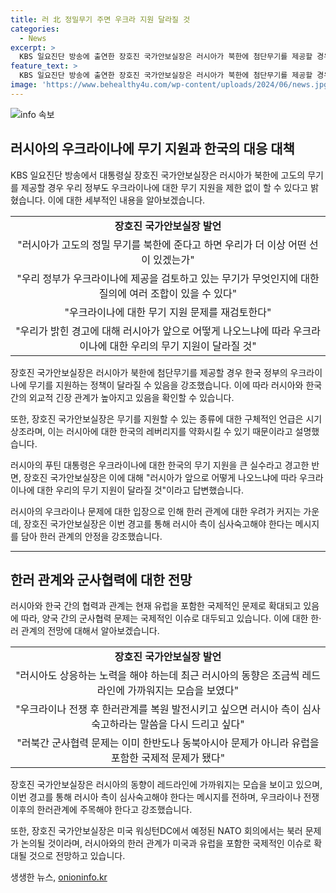 ```yaml
---
title: 러 北 정밀무기 주면 우크라 지원 달라질 것
categories:
  - News
excerpt: >
  KBS 일요진단 방송에 출연한 장호진 국가안보실장은 러시아가 북한에 첨단무기를 제공할 경우 우크라이나에 대한 한국의 무기 지원을 시사했다. 러시아의 푸틴 대통령이 우크라이나에 대한 한국의 무기 지원을 비난한 것에 관해 러시아의 동향은 레드라인에 가까워지는 모습을 보였다며 러시아 측이 심사숙고해야 한다고 밝혔다. 미국 워싱턴DC에서 예정된 NATO 회의에서 북러 문제가 논의될 수 있을 것이라고 덧붙였다.
feature_text: >
  KBS 일요진단 방송에 출연한 장호진 국가안보실장은 러시아가 북한에 첨단무기를 제공할 경우 우크라이나에 대한 한국의 무기 지원을 시사했다. 러시아의 푸틴 대통령이 우크라이나에 대한 한국의 무기 지원을 비난한 것에 관해 러시아의 동향은 레드라인에 가까워지는 모습을 보였다며 러시아 측이 심사숙고해야 한다고 밝혔다. 미국 워싱턴DC에서 예정된 NATO 회의에서 북러 문제가 논의될 수 있을 것이라고 덧붙였다.
image: 'https://www.behealthy4u.com/wp-content/uploads/2024/06/news.jpg'
---
```


<p><img src="https://www.behealthy4u.com/wp-content/uploads/2024/06/news.jpg" alt="info 속보" /></p>

<h2 data-ke-size="size26">러시아의 우크라이나에 무기 지원과 한국의 대응 대책</h2>

<p data-ke-size="size16">KBS 일요진단 방송에서 대통령실 장호진 국가안보실장은 러시아가 북한에 고도의 무기를 제공할 경우 우리 정부도 우크라이나에 대한 무기 지원을 제한 없이 할 수 있다고 밝혔습니다. 이에 대한 세부적인 내용을 알아보겠습니다.</p>

<table>
  <tr>
    <td style="text-align: center; height: 17px;"><b>장호진 국가안보실장 발언</b></td>
  </tr>
  <tr>
    <td style="text-align: center; height: 17px;">"러시아가 고도의 정밀 무기를 북한에 준다고 하면 우리가 더 이상 어떤 선이 있겠는가"</td>
  </tr>
  <tr>
    <td style="text-align: center; height: 17px;">"우리 정부가 우크라이나에 제공을 검토하고 있는 무기가 무엇인지에 대한 질의에 여러 조합이 있을 수 있다"</td>
  </tr>
  <tr>
    <td style="text-align: center; height: 17px;">"우크라이나에 대한 무기 지원 문제를 재검토한다"</td>
  </tr>
  <tr>
    <td style="text-align: center; height: 17px;">"우리가 밝힌 경고에 대해 러시아가 앞으로 어떻게 나오느냐에 따라 우크라이나에 대한 우리의 무기 지원이 달라질 것"</td>
  </tr>
</table>

<p data-ke-size="size16">장호진 국가안보실장은 러시아가 북한에 첨단무기를 제공할 경우 한국 정부의 우크라이나에 무기를 지원하는 정책이 달라질 수 있음을 강조했습니다. 이에 따라 러시아와 한국 간의 외교적 긴장 관계가 높아지고 있음을 확인할 수 있습니다.</p>

<p data-ke-size="size16">또한, 장호진 국가안보실장은 무기를 지원할 수 있는 종류에 대한 구체적인 언급은 시기상조라며, 이는 러시아에 대한 한국의 레버리지를 약화시킬 수 있기 때문이라고 설명했습니다.</p>

<p data-ke-size="size16">러시아의 푸틴 대통령은 우크라이나에 대한 한국의 무기 지원을 큰 실수라고 경고한 반면, 장호진 국가안보실장은 이에 대해 "러시아가 앞으로 어떻게 나오느냐에 따라 우크라이나에 대한 우리의 무기 지원이 달라질 것"이라고 답변했습니다.</p>

<p data-ke-size="size16">러시아의 우크라이나 문제에 대한 입장으로 인해 한러 관계에 대한 우려가 커지는 가운데, 장호진 국가안보실장은 이번 경고를 통해 러시아 측이 심사숙고해야 한다는 메시지를 담아 한러 관계의 안정을 강조했습니다.</p>

<hr>

<h2 data-ke-size="size26">한러 관계와 군사협력에 대한 전망</h2>

<p data-ke-size="size16">러시아와 한국 간의 협력과 관계는 현재 유럽을 포함한 국제적인 문제로 확대되고 있음에 따라, 양국 간의 군사협력 문제는 국제적인 이슈로 대두되고 있습니다. 이에 대한 한·러 관계의 전망에 대해서 알아보겠습니다.</p>

<table>
  <tr>
    <td style="text-align: center; height: 17px;"><b>장호진 국가안보실장 발언</b></td>
  </tr>
  <tr>
    <td style="text-align: center; height: 17px;">"러시아도 상응하는 노력을 해야 하는데 최근 러시아의 동향은 조금씩 레드라인에 가까워지는 모습을 보였다"</td>
  </tr>
  <tr>
    <td style="text-align: center; height: 17px;">"우크라이나 전쟁 후 한러관계를 복원 발전시키고 싶으면 러시아 측이 심사숙고하라는 말씀을 다시 드리고 싶다"</td>
  </tr>
  <tr>
    <td style="text-align: center; height: 17px;">"러북간 군사협력 문제는 이미 한반도나 동북아시아 문제가 아니라 유럽을 포함한 국제적 문제가 됐다"</td>
  </tr>
</table>

<p data-ke-size="size16">장호진 국가안보실장은 러시아의 동향이 레드라인에 가까워지는 모습을 보이고 있으며, 이번 경고를 통해 러시아 측이 심사숙고해야 한다는 메시지를 전하며, 우크라이나 전쟁 이후의 한러관계에 주목해야 한다고 강조했습니다.</p>

<p data-ke-size="size16">또한, 장호진 국가안보실장은 미국 워싱턴DC에서 예정된 NATO 회의에서는 북러 문제가 논의될 것이라며, 러시아와의 한러 관계가 미국과 유럽을 포함한 국제적인 이슈로 확대될 것으로 전망하고 있습니다.</p>
생생한 뉴스, <a href="https://onioninfo.kr" rel="dofollow">onioninfo.kr</a>



